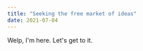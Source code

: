 ```yaml
---
title: "Seeking the free market of ideas"
date: 2021-07-04
---
```


Welp, I'm here. Let's get to it.
